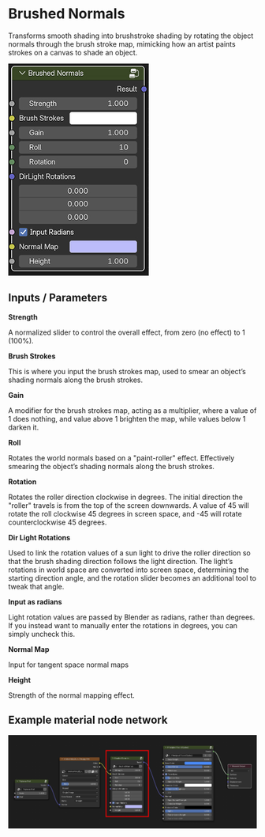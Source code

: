 # Brushed Normals

Transforms smooth shading into brushstroke shading by rotating the object normals through the brush stroke map, mimicking how an artist paints strokes on a canvas to shade an object. 

 ![img](img/brushNormal_gui.jpg)

## Inputs / Parameters

**Strength** 

A normalized slider to control the overall effect, from zero (no effect) to 1 (100%).

**Brush Strokes** 

This is where you input the brush strokes map, used to smear an object’s shading normals along the brush strokes. 

**Gain**

A modifier for the brush strokes map, acting as a multiplier, where a value of 1 does nothing, and value above 1 brighten the map, while values below 1 darken it. 

**Roll** 

Rotates the world normals based on a "paint-roller" effect. Effectively smearing the object’s shading normals along the brush strokes. 

**Rotation** 

Rotates the roller direction clockwise in degrees. The initial direction the "roller" travels is from the top of the screen downwards. A value of 45 will rotate the roll clockwise 45 degrees in screen space, and -45 will rotate counterclockwise 45 degrees.

**Dir Light Rotations**

Used to link the rotation values of a sun light to drive the roller direction so that the brush shading direction follows the light direction. The light’s rotations in world space are converted into screen space, determining the starting direction angle, and the rotation slider becomes an additional tool to tweak that angle. 

**Input as radians**

Light rotation values are passed by Blender as radians, rather than degrees. If you instead want to manually enter the rotations in degrees, you can simply uncheck this.

**Normal Map**

Input for tangent space normal maps

**Height**

Strength of the normal mapping effect.

## Example material node network

![img](img/network_nor.jpg)
